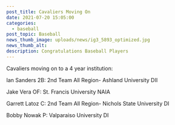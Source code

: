 ```yaml
---
post_title: Cavaliers Moving On
date: 2021-07-20 15:05:00
categories:
  - baseball
post_topic: Baseball
news_thumb_image: uploads/news/ig3_5893_optimized.jpg
news_thumb_alt:
description: Congratulations Baseball Players
---
```

Cavaliers moving on to a 4 year institution:

Ian Sanders 2B: 2nd Team All Region- Ashland University DII

Jake Vera OF: St. Francis University NAIA

Garrett Latoz C: 2nd Team All Region- Nichols State University DI

Bobby Nowak P: Valparaiso University DI
